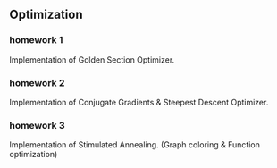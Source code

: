 ## Optimization
  
### homework 1  
  Implementation of Golden Section Optimizer.
### homework 2
  Implementation of Conjugate Gradients & Steepest Descent Optimizer.
### homework 3
  Implementation of Stimulated Annealing. (Graph coloring & Function optimization)
